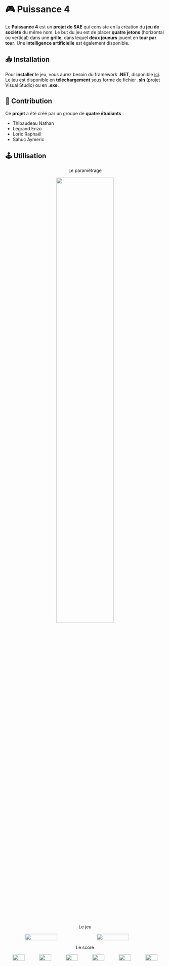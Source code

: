 # 🎮 Puissance 4

Le **Puissance 4** est un **projet de SAE** qui consiste en la création du **jeu de société** du même nom. Le but du jeu est de placer **quatre jetons** (horizontal ou vertical) dans une **grille**, dans lequel **deux joueurs** jouent en **tour par tour**. Une **intelligence artificielle** est également disponible.

## 📥 Installation

Pour **installer** le jeu, vous aurez besoin du framework **.NET**, disponible [ici](https://dotnet.microsoft.com/en-us/download/dotnet-framework). Le jeu est disponible en **téléchargement** sous forme de fichier **.sln** (projet Visual Studio) ou en **.exe**.

## 🤝 Contribution

Ce **projet** a été créé par un groupe de **quatre étudiants** :

- Thibaudeau Nathan
- Legrand Enzo
- Loric Raphaël
- Sahuc Aymeric

## 🕹️ Utilisation

<p align="center">Le paramètrage</p>
<p align="center">
  <img src="https://media.discordapp.net/attachments/1048354870844989503/1117040142490804234/Parametrage.png" width='60%'>
  </p>


<p align="center">Le jeu</p>
<div align="center">
  <div style="display: flex;">
    <img src="https://media.discordapp.net/attachments/1048354870844989503/1117040142188810321/10x10.png" width='45%' style="vertical-align: top;" />
    <img src="https://media.discordapp.net/attachments/1048354870844989503/1117040142750847016/4x4.png" width='45%' />
  </div>
</div>


<p align="center">Le score</p>
<div align="center">
  <div style="display: flex;">
    <img src="https://media.discordapp.net/attachments/1048354870844989503/1117040124191060008/rouge.png" width='45%' style="vertical-align: top;" />
    <img src="https://media.discordapp.net/attachments/1048354870844989503/1117040124413366323/vert.png" width='45%' />
    <img src="https://media.discordapp.net/attachments/1048354870844989503/1117040124627271731/aqua.png" width='45%' />
    <img src="https://media.discordapp.net/attachments/1048354870844989503/1117040124832788491/bleu.png" width='45%' />
    <img src="https://media.discordapp.net/attachments/1048354870844989503/1117040125059289149/Egalite.png" width='45%' />
    <img src="https://media.discordapp.net/attachments/1048354870844989503/1117040125348692000/jaune.png" width='45%' />
  </div>
</div>


